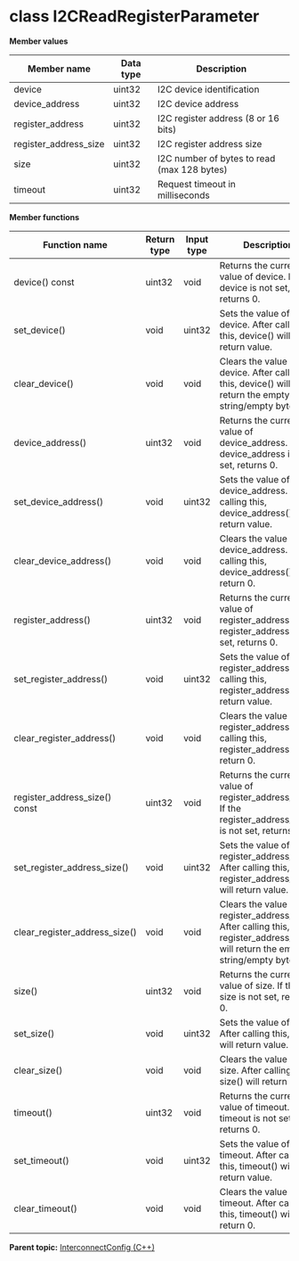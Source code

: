 # class I2CReadRegisterParameter

 **Member values** 

|Member name|Data type|Description|
|-----------|---------|-----------|
|device|uint32|I2C device identification|
|device\_address|uint32|I2C device address|
|register\_address|uint32|I2C register address \(8 or 16 bits\)|
|register\_address\_size|uint32|I2C register address size|
|size|uint32|I2C number of bytes to read \(max 128 bytes\)|
|timeout|uint32|Request timeout in milliseconds|

 **Member functions** 

|Function name|Return type|Input type|Description|
|-------------|-----------|----------|-----------|
|device\(\) const|uint32|void|Returns the current value of device. If the device is not set, returns 0.|
|set\_device\(\)|void|uint32|Sets the value of device. After calling this, device\(\) will return value.|
|clear\_device\(\)|void|void|Clears the value of device. After calling this, device\(\) will return the empty string/empty bytes.|
|device\_address\(\)|uint32|void|Returns the current value of device\_address. If the device\_address is not set, returns 0.|
|set\_device\_address\(\)|void|uint32|Sets the value of device\_address. After calling this, device\_address\(\) will return value.|
|clear\_device\_address\(\)|void|void|Clears the value of device\_address. After calling this, device\_address\(\) will return 0.|
|register\_address\(\)|uint32|void|Returns the current value of register\_address. If the register\_address is not set, returns 0.|
|set\_register\_address\(\)|void|uint32|Sets the value of register\_address. After calling this, register\_address\(\) will return value.|
|clear\_register\_address\(\)|void|void|Clears the value of register\_address. After calling this, register\_address\(\) will return 0.|
|register\_address\_size\(\) const|uint32|void|Returns the current value of register\_address\_size. If the register\_address\_size is not set, returns 0.|
|set\_register\_address\_size\(\)|void|uint32|Sets the value of register\_address\_size. After calling this, register\_address\_size\(\) will return value.|
|clear\_register\_address\_size\(\)|void|void|Clears the value of register\_address\_size. After calling this, register\_address\_size\(\) will return the empty string/empty bytes.|
|size\(\)|uint32|void|Returns the current value of size. If the size is not set, returns 0.|
|set\_size\(\)|void|uint32|Sets the value of size. After calling this, size\(\) will return value.|
|clear\_size\(\)|void|void|Clears the value of size. After calling this, size\(\) will return 0.|
|timeout\(\)|uint32|void|Returns the current value of timeout. If the timeout is not set, returns 0.|
|set\_timeout\(\)|void|uint32|Sets the value of timeout. After calling this, timeout\(\) will return value.|
|clear\_timeout\(\)|void|void|Clears the value of timeout. After calling this, timeout\(\) will return 0.|

**Parent topic:** [InterconnectConfig \(C++\)](../../summary_pages/InterconnectConfig.md)

